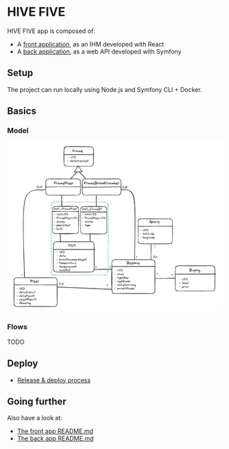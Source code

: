 HIVE FIVE
======

HIVE FIVE app is composed of:

- A [front application](./front/README.md), as an IHM developed with React
- A [back application](./back/README.md), as a web API developed with Symfony

## Setup

The project can run locally using Node.js and Symfony CLI + Docker.

## Basics

### Model

![](./back/docs/model.png)

### Flows

TODO

## Deploy

- [Release & deploy process](./docs/release+deploy.md)

## Going further

Also have a look at:

- [The front app README.md](./front/README.md)
- [The back app README.md](./back/README.md)

